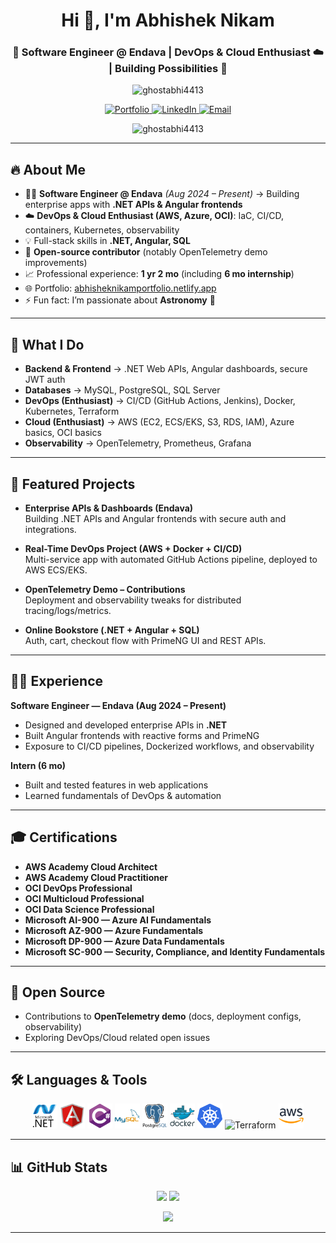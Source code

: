 <h1 align="center">Hi 👋, I'm Abhishek Nikam</h1>
<h3 align="center">🌟 Software Engineer @ Endava | DevOps & Cloud Enthusiast ☁️ | Building Possibilities 🚀</h3>

<p align="center">
  <img src="https://miro.medium.com/max/1785/0*7Q3yvSIv_t0ioJ-Z.gif" alt="ghostabhi4413" />
</p>

<p align="center">
  <a href="https://abhisheknikamportfolio.netlify.app" target="_blank">
    <img alt="Portfolio" src="https://img.shields.io/badge/Portfolio-Visit-0aa4ff?logo=vercel&logoColor=white">
  </a>
  <a href="https://www.linkedin.com/in/abhishek-nikam-7888b1210" target="_blank">
    <img alt="LinkedIn" src="https://img.shields.io/badge/LinkedIn-Connect-0077B5?logo=linkedin&logoColor=white">
  </a>
  <a href="mailto:abhisheknikam0508@gmail.com" target="_blank">
    <img alt="Email" src="https://img.shields.io/badge/Email-Contact-ea4335?logo=gmail&logoColor=white">
  </a>
</p>

<p align="center">
  <img src="https://komarev.com/ghpvc/?username=ghostabhi4413&label=Profile%20views&color=0e75b6&style=flat" alt="ghostabhi4413" />
</p>

---

## 🔥 About Me  

- 🧑‍💻 **Software Engineer @ Endava** *(Aug 2024 – Present)* → Building enterprise apps with **.NET APIs & Angular frontends**  
- ☁️ **DevOps & Cloud Enthusiast (AWS, Azure, OCI)**: IaC, CI/CD, containers, Kubernetes, observability  
- 💡 Full-stack skills in **.NET, Angular, SQL**  
- 👐 **Open-source contributor** (notably OpenTelemetry demo improvements)  
- 📈 Professional experience: **1 yr 2 mo** (including **6 mo internship**)  
- 🌐 Portfolio: [abhisheknikamportfolio.netlify.app](https://abhisheknikamportfolio.netlify.app)  
- ⚡ Fun fact: I’m passionate about **Astronomy** 🌌  

---

## 🧭 What I Do  

- **Backend & Frontend** → .NET Web APIs, Angular dashboards, secure JWT auth  
- **Databases** → MySQL, PostgreSQL, SQL Server  
- **DevOps (Enthusiast)** → CI/CD (GitHub Actions, Jenkins), Docker, Kubernetes, Terraform  
- **Cloud (Enthusiast)** → AWS (EC2, ECS/EKS, S3, RDS, IAM), Azure basics, OCI basics  
- **Observability** → OpenTelemetry, Prometheus, Grafana  

---

## 🚀 Featured Projects  

- **Enterprise APIs & Dashboards (Endava)**  
  Building .NET APIs and Angular frontends with secure auth and integrations.  

- **Real-Time DevOps Project (AWS + Docker + CI/CD)**  
  Multi-service app with automated GitHub Actions pipeline, deployed to AWS ECS/EKS.  

- **OpenTelemetry Demo – Contributions**  
  Deployment and observability tweaks for distributed tracing/logs/metrics.  

- **Online Bookstore (.NET + Angular + SQL)**  
  Auth, cart, checkout flow with PrimeNG UI and REST APIs.  

---

## 🧑‍💼 Experience  

**Software Engineer — Endava (Aug 2024 – Present)**  
- Designed and developed enterprise APIs in **.NET**  
- Built Angular frontends with reactive forms and PrimeNG  
- Exposure to CI/CD pipelines, Dockerized workflows, and observability  

**Intern (6 mo)**  
- Built and tested features in web applications  
- Learned fundamentals of DevOps & automation  

---

## 🎓 Certifications  

- **AWS Academy Cloud Architect**  
- **AWS Academy Cloud Practitioner**  
- **OCI DevOps Professional**  
- **OCI Multicloud Professional**  
- **OCI Data Science Professional**  
- **Microsoft AI-900 — Azure AI Fundamentals**  
- **Microsoft AZ-900 — Azure Fundamentals**  
- **Microsoft DP-900 — Azure Data Fundamentals**  
- **Microsoft SC-900 — Security, Compliance, and Identity Fundamentals**  


---

## 👐 Open Source  

- Contributions to **OpenTelemetry demo** (docs, deployment configs, observability)  
- Exploring DevOps/Cloud related open issues  

---

## 🛠️ Languages & Tools  

<p align="center">
  <img src="https://raw.githubusercontent.com/devicons/devicon/master/icons/dot-net/dot-net-original-wordmark.svg" alt=".NET" width="40" height="40"/> 
  <img src="https://raw.githubusercontent.com/devicons/devicon/master/icons/angularjs/angularjs-original.svg" alt="Angular" width="40" height="40"/> 
  <img src="https://raw.githubusercontent.com/devicons/devicon/master/icons/csharp/csharp-original.svg" alt="C#" width="40" height="40"/> 
  <img src="https://raw.githubusercontent.com/devicons/devicon/master/icons/mysql/mysql-original-wordmark.svg" alt="MySQL" width="40" height="40"/> 
  <img src="https://raw.githubusercontent.com/devicons/devicon/master/icons/postgresql/postgresql-original-wordmark.svg" alt="Postgres" width="40" height="40"/> 
  <img src="https://raw.githubusercontent.com/devicons/devicon/master/icons/docker/docker-original-wordmark.svg" alt="Docker" width="40" height="40"/> 
  <img src="https://raw.githubusercontent.com/devicons/devicon/master/icons/kubernetes/kubernetes-plain.svg" alt="Kubernetes" width="40" height="40"/> 
  <img src="https://www.vectorlogo.zone/logos/terraformio/terraformio-icon.svg" alt="Terraform" width="40" height="40"/>
  <img src="https://raw.githubusercontent.com/devicons/devicon/master/icons/amazonwebservices/amazonwebservices-original-wordmark.svg" alt="AWS" width="40" height="40"/> 
</p>  

---

## 📊 GitHub Stats  

<p align="center">
  <img height="165" src="https://github-readme-stats.vercel.app/api?username=ghostabhi4413&show_icons=true&hide_title=true&count_private=true" />
  <img height="165" src="https://github-readme-stats.vercel.app/api/top-langs/?username=ghostabhi4413&layout=compact&hide_title=true" />
</p>  

<p align="center">
  <img height="165" src="https://github-readme-streak-stats.herokuapp.com/?user=ghostabhi4413" />
</p>  

---
